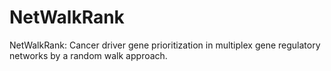 # NetWalkRank
NetWalkRank: Cancer driver gene prioritization in multiplex gene regulatory networks by a random walk approach.
